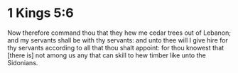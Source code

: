 # 1 Kings 5:6

Now therefore command thou that they hew me cedar trees out of Lebanon; and my servants shall be with thy servants: and unto thee will I give hire for thy servants according to all that thou shalt appoint: for thou knowest that [there is] not among us any that can skill to hew timber like unto the Sidonians.